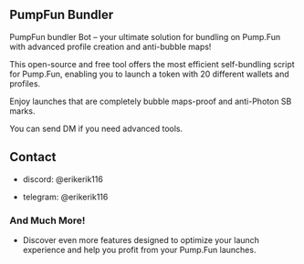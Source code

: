 ## PumpFun Bundler

PumpFun bundler Bot – your ultimate solution for bundling on Pump.Fun with advanced profile creation and anti-bubble maps!

This open-source and free tool offers the most efficient self-bundling script for Pump.Fun, enabling you to launch a token with 20 different wallets and profiles. 

Enjoy launches that are completely bubble maps-proof and anti-Photon SB marks.

You can send DM if you need advanced tools.

## Contact

- discord: @erikerik116


- telegram: @erikerik116



### And Much More!
- Discover even more features designed to optimize your launch experience and help you profit from your Pump.Fun launches.
